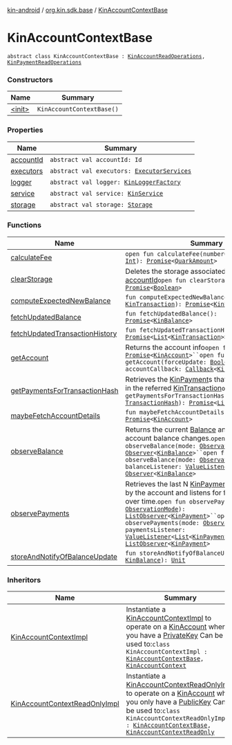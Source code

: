 [kin-android](../../index.md) / [org.kin.sdk.base](../index.md) / [KinAccountContextBase](./index.md)

# KinAccountContextBase

`abstract class KinAccountContextBase : `[`KinAccountReadOperations`](../-kin-account-read-operations/index.md)`, `[`KinPaymentReadOperations`](../-kin-payment-read-operations/index.md)

### Constructors

| Name | Summary |
|---|---|
| [&lt;init&gt;](-init-.md) | `KinAccountContextBase()` |

### Properties

| Name | Summary |
|---|---|
| [accountId](account-id.md) | `abstract val accountId: Id` |
| [executors](executors.md) | `abstract val executors: `[`ExecutorServices`](../../org.kin.sdk.base.tools/-executor-services/index.md) |
| [logger](logger.md) | `abstract val logger: `[`KinLoggerFactory`](../../org.kin.sdk.base.tools/-kin-logger-factory/index.md) |
| [service](service.md) | `abstract val service: `[`KinService`](../../org.kin.sdk.base.network.services/-kin-service/index.md) |
| [storage](storage.md) | `abstract val storage: `[`Storage`](../../org.kin.sdk.base.storage/-storage/index.md) |

### Functions

| Name | Summary |
|---|---|
| [calculateFee](calculate-fee.md) | `open fun calculateFee(numberOfOperations: `[`Int`](https://kotlinlang.org/api/latest/jvm/stdlib/kotlin/-int/index.html)`): `[`Promise`](../../org.kin.sdk.base.tools/-promise/index.md)`<`[`QuarkAmount`](../../org.kin.sdk.base.models/-quark-amount/index.md)`>` |
| [clearStorage](clear-storage.md) | Deletes the storage associated with the [accountId](#)`open fun clearStorage(): `[`Promise`](../../org.kin.sdk.base.tools/-promise/index.md)`<`[`Boolean`](https://kotlinlang.org/api/latest/jvm/stdlib/kotlin/-boolean/index.html)`>` |
| [computeExpectedNewBalance](compute-expected-new-balance.md) | `fun computeExpectedNewBalance(transaction: `[`KinTransaction`](../../org.kin.sdk.base.stellar.models/-kin-transaction/index.md)`): `[`Promise`](../../org.kin.sdk.base.tools/-promise/index.md)`<`[`KinBalance`](../../org.kin.sdk.base.models/-kin-balance/index.md)`>` |
| [fetchUpdatedBalance](fetch-updated-balance.md) | `fun fetchUpdatedBalance(): `[`Promise`](../../org.kin.sdk.base.tools/-promise/index.md)`<`[`KinBalance`](../../org.kin.sdk.base.models/-kin-balance/index.md)`>` |
| [fetchUpdatedTransactionHistory](fetch-updated-transaction-history.md) | `fun fetchUpdatedTransactionHistory(): `[`Promise`](../../org.kin.sdk.base.tools/-promise/index.md)`<`[`List`](https://kotlinlang.org/api/latest/jvm/stdlib/kotlin.collections/-list/index.html)`<`[`KinTransaction`](../../org.kin.sdk.base.stellar.models/-kin-transaction/index.md)`>>` |
| [getAccount](get-account.md) | Returns the account info`open fun getAccount(): `[`Promise`](../../org.kin.sdk.base.tools/-promise/index.md)`<`[`KinAccount`](../../org.kin.sdk.base.models/-kin-account/index.md)`>``open fun getAccount(forceUpdate: `[`Boolean`](https://kotlinlang.org/api/latest/jvm/stdlib/kotlin/-boolean/index.html)`, accountCallback: `[`Callback`](../../org.kin.sdk.base.tools/-callback/index.md)`<`[`KinAccount`](../../org.kin.sdk.base.models/-kin-account/index.md)`>): `[`Unit`](https://kotlinlang.org/api/latest/jvm/stdlib/kotlin/-unit/index.html) |
| [getPaymentsForTransactionHash](get-payments-for-transaction-hash.md) | Retrieves the [KinPayment](../../org.kin.sdk.base.models/-kin-payment/index.md)s that were processed in the referred [KinTransaction](../../org.kin.sdk.base.stellar.models/-kin-transaction/index.md)`open fun getPaymentsForTransactionHash(transactionHash: `[`TransactionHash`](../../org.kin.sdk.base.models/-transaction-hash/index.md)`): `[`Promise`](../../org.kin.sdk.base.tools/-promise/index.md)`<`[`List`](https://kotlinlang.org/api/latest/jvm/stdlib/kotlin.collections/-list/index.html)`<`[`KinPayment`](../../org.kin.sdk.base.models/-kin-payment/index.md)`>>` |
| [maybeFetchAccountDetails](maybe-fetch-account-details.md) | `fun maybeFetchAccountDetails(): `[`Promise`](../../org.kin.sdk.base.tools/-promise/index.md)`<`[`KinAccount`](../../org.kin.sdk.base.models/-kin-account/index.md)`>` |
| [observeBalance](observe-balance.md) | Returns the current [Balance](#) and listens to future account balance changes.`open fun observeBalance(mode: `[`ObservationMode`](../-observation-mode/index.md)`): `[`Observer`](../../org.kin.sdk.base.tools/-observer/index.md)`<`[`KinBalance`](../../org.kin.sdk.base.models/-kin-balance/index.md)`>``open fun observeBalance(mode: `[`ObservationMode`](../-observation-mode/index.md)`, balanceListener: `[`ValueListener`](../../org.kin.sdk.base.tools/-value-listener/index.md)`<`[`KinBalance`](../../org.kin.sdk.base.models/-kin-balance/index.md)`>): `[`Observer`](../../org.kin.sdk.base.tools/-observer/index.md)`<`[`KinBalance`](../../org.kin.sdk.base.models/-kin-balance/index.md)`>` |
| [observePayments](observe-payments.md) | Retrieves the last N [KinPayment](../../org.kin.sdk.base.models/-kin-payment/index.md)s sent or received by the account and listens for future payments over time.`open fun observePayments(mode: `[`ObservationMode`](../-observation-mode/index.md)`): `[`ListObserver`](../../org.kin.sdk.base.tools/-list-observer/index.md)`<`[`KinPayment`](../../org.kin.sdk.base.models/-kin-payment/index.md)`>``open fun observePayments(mode: `[`ObservationMode`](../-observation-mode/index.md)`, paymentsListener: `[`ValueListener`](../../org.kin.sdk.base.tools/-value-listener/index.md)`<`[`List`](https://kotlinlang.org/api/latest/jvm/stdlib/kotlin.collections/-list/index.html)`<`[`KinPayment`](../../org.kin.sdk.base.models/-kin-payment/index.md)`>>): `[`ListObserver`](../../org.kin.sdk.base.tools/-list-observer/index.md)`<`[`KinPayment`](../../org.kin.sdk.base.models/-kin-payment/index.md)`>` |
| [storeAndNotifyOfBalanceUpdate](store-and-notify-of-balance-update.md) | `fun storeAndNotifyOfBalanceUpdate(newBalance: `[`KinBalance`](../../org.kin.sdk.base.models/-kin-balance/index.md)`): `[`Unit`](https://kotlinlang.org/api/latest/jvm/stdlib/kotlin/-unit/index.html) |

### Inheritors

| Name | Summary |
|---|---|
| [KinAccountContextImpl](../-kin-account-context-impl/index.md) | Instantiate a [KinAccountContextImpl](../-kin-account-context-impl/index.md) to operate on a [KinAccount](../../org.kin.sdk.base.models/-kin-account/index.md) when you have a [PrivateKey](#) Can be used to:`class KinAccountContextImpl : `[`KinAccountContextBase`](./index.md)`, `[`KinAccountContext`](../-kin-account-context/index.md) |
| [KinAccountContextReadOnlyImpl](../-kin-account-context-read-only-impl/index.md) | Instantiate a [KinAccountContextReadOnlyImpl](../-kin-account-context-read-only-impl/index.md) to operate on a [KinAccount](../../org.kin.sdk.base.models/-kin-account/index.md) when you only have a [PublicKey](#) Can be used to:`class KinAccountContextReadOnlyImpl : `[`KinAccountContextBase`](./index.md)`, `[`KinAccountContextReadOnly`](../-kin-account-context-read-only/index.md) |

